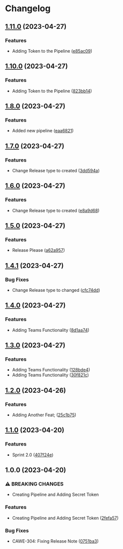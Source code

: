 # Changelog

## [1.11.0](https://github.com/ibukunolatunde1/releasenotes/compare/v1.10.1...v1.11.0) (2023-04-27)


### Features

* Adding Token to the Pipeline ([e85ac09](https://github.com/ibukunolatunde1/releasenotes/commit/e85ac090488da45fb44ebed969b04c1890be1a76))

## [1.10.0](https://github.com/ibukunolatunde1/releasenotes/compare/v1.9.0...v1.10.0) (2023-04-27)


### Features

* Adding Token to the Pipeline ([823bb14](https://github.com/ibukunolatunde1/releasenotes/commit/823bb1497863f313e3aa22d39c1548aa8880ffd5))

## [1.8.0](https://github.com/ibukunolatunde1/releasenotes/compare/v1.7.0...v1.8.0) (2023-04-27)


### Features

* Added new pipeline ([eaa6821](https://github.com/ibukunolatunde1/releasenotes/commit/eaa682199cfb06d1cdb11c0a7ed09c3c9481c4a8))

## [1.7.0](https://github.com/ibukunolatunde1/releasenotes/compare/v1.6.0...v1.7.0) (2023-04-27)


### Features

* Change Release type to created ([3dd594a](https://github.com/ibukunolatunde1/releasenotes/commit/3dd594a0292a8a77a4fb3a305a39b2543e399995))

## [1.6.0](https://github.com/ibukunolatunde1/releasenotes/compare/v1.5.0...v1.6.0) (2023-04-27)


### Features

* Change Release type to created ([e8a9d68](https://github.com/ibukunolatunde1/releasenotes/commit/e8a9d68aad39a64230914edd1569f4df891dee3f))

## [1.5.0](https://github.com/ibukunolatunde1/releasenotes/compare/v1.4.1...v1.5.0) (2023-04-27)


### Features

* Release Please ([a62a957](https://github.com/ibukunolatunde1/releasenotes/commit/a62a957aebe89109e79e46287af61f5e62e5be1c))

## [1.4.1](https://github.com/ibukunolatunde1/releasenotes/compare/v1.4.0...v1.4.1) (2023-04-27)


### Bug Fixes

* Change Release type to changed ([cfc74dd](https://github.com/ibukunolatunde1/releasenotes/commit/cfc74dd69731541f678fb52b51410e915e52f586))

## [1.4.0](https://github.com/ibukunolatunde1/releasenotes/compare/v1.3.0...v1.4.0) (2023-04-27)


### Features

* Adding Teams Functionality ([8d1aa74](https://github.com/ibukunolatunde1/releasenotes/commit/8d1aa74b10b5d9df135965e6ed3de680d6644154))

## [1.3.0](https://github.com/ibukunolatunde1/releasenotes/compare/v1.2.0...v1.3.0) (2023-04-27)


### Features

* Adding Teams Functionality ([128bde4](https://github.com/ibukunolatunde1/releasenotes/commit/128bde40d31349722219ff5203fcb1a595c3f9a6))
* Adding Teams Functionality ([30f821c](https://github.com/ibukunolatunde1/releasenotes/commit/30f821c90e932d75e9843fc6f6ab7eeaf721d08c))

## [1.2.0](https://github.com/ibukunolatunde1/releasenotes/compare/v1.1.0...v1.2.0) (2023-04-26)


### Features

* Adding Another Feat; ([25c1b75](https://github.com/ibukunolatunde1/releasenotes/commit/25c1b757d120f867709066418933634b82b47d57))

## [1.1.0](https://github.com/ibukunolatunde1/releasenotes/compare/v1.0.0...v1.1.0) (2023-04-20)


### Features

* Sprint 2.0 ([407f24e](https://github.com/ibukunolatunde1/releasenotes/commit/407f24ee0efd79069e4598f5dabef97887cdd14f))

## 1.0.0 (2023-04-20)


### ⚠ BREAKING CHANGES

* Creating Pipeline and Adding Secret Token

### Features

* Creating Pipeline and Adding Secret Token ([2fefa57](https://github.com/ibukunolatunde1/releasenotes/commit/2fefa57b351683674c7f9b44f507eee234121029))


### Bug Fixes

* CAWE-304: Fixing Release Note ([0751ba3](https://github.com/ibukunolatunde1/releasenotes/commit/0751ba3768646e4e0556d00866c9d6ccc6fa0541))
